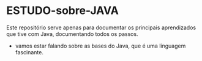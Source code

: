 # ESTUDO-sobre-JAVA
Este repositório serve apenas para documentar os principais aprendizados que tive com Java, documentando todos os passos.
- vamos estar falando sobre as bases do Java, que é uma linguagem fascinante.